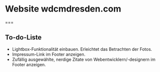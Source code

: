 # Website wdcmdresden.com
===
## To-do-Liste
* Lightbox-Funktionalität einbauen. Erleichtet das Betrachten der Fotos.
* Impressum-Link im Footer anzeigen.
* Zufällig ausgewählte, nerdige Zitate von Webentwicklern/-designern im Footer anzeigen.